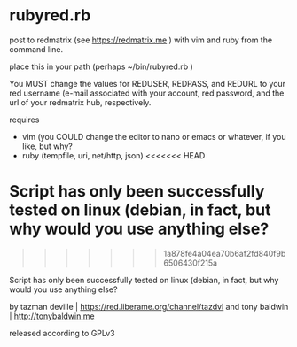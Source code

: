 # rubyred.rb

post to redmatrix (see https://redmatrix.me ) with vim and ruby from the command line.

place this in your path (perhaps ~/bin/rubyred.rb )

You MUST change the values for REDUSER, REDPASS, and REDURL
to your red username (e-mail associated with your account,
red password, and the url of your redmatrix hub, respectively.

requires
* vim (you COULD change the editor to nano or emacs or whatever, if you like, but why?
* ruby (tempfile, uri, net/http, json)
<<<<<<< HEAD

Script has only been successfully tested on linux (debian, in fact,
but why would you use anything else?
=======
>>>>>>> 1a878fe4a04ea70b6af2fd840f9b6506430f215a

Script has only been successfully tested on linux (debian, in fact,
but why would you use anything else?

by tazman deville | https://red.liberame.org/channel/tazdvl
and tony baldwin | http://tonybaldwin.me

released according to GPLv3
